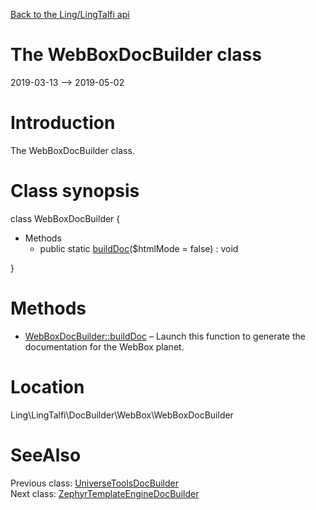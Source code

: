 [Back to the Ling/LingTalfi api](https://github.com/lingtalfi/LingTalfi/blob/master/doc/api/Ling/LingTalfi.md)



The WebBoxDocBuilder class
================
2019-03-13 --> 2019-05-02






Introduction
============

The WebBoxDocBuilder class.



Class synopsis
==============


class <span class="pl-k">WebBoxDocBuilder</span>  {

- Methods
    - public static [buildDoc](https://github.com/lingtalfi/LingTalfi/blob/master/doc/api/Ling/LingTalfi/DocBuilder/WebBox/WebBoxDocBuilder/buildDoc.md)($htmlMode = false) : void

}






Methods
==============

- [WebBoxDocBuilder::buildDoc](https://github.com/lingtalfi/LingTalfi/blob/master/doc/api/Ling/LingTalfi/DocBuilder/WebBox/WebBoxDocBuilder/buildDoc.md) &ndash; Launch this function to generate the documentation for the WebBox planet.





Location
=============
Ling\LingTalfi\DocBuilder\WebBox\WebBoxDocBuilder


SeeAlso
==============
Previous class: [UniverseToolsDocBuilder](https://github.com/lingtalfi/LingTalfi/blob/master/doc/api/Ling/LingTalfi/DocBuilder/UniverseTools/UniverseToolsDocBuilder.md)<br>Next class: [ZephyrTemplateEngineDocBuilder](https://github.com/lingtalfi/LingTalfi/blob/master/doc/api/Ling/LingTalfi/DocBuilder/ZephyrTemplateEngine/ZephyrTemplateEngineDocBuilder.md)<br>
